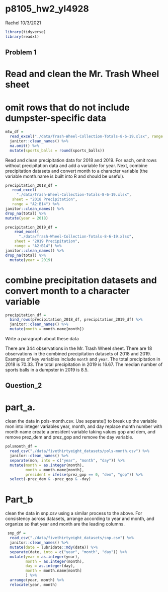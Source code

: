 p8105\_hw2\_yl4928
================
Rachel
10/3/2021

``` r
library(tidyverse)
library(readxl)
```

## Problem 1

# Read and clean the Mr. Trash Wheel sheet

# omit rows that do not include dumpster-specific data

``` r
mtw_df = 
  read_excel("./data/Trash-Wheel-Collection-Totals-8-6-19.xlsx", range = "A2:N408") %>% 
  janitor::clean_names() %>% 
  na.omit() %>% 
  mutate(sports_balls = round(sports_balls))
```

Read and clean precipitation data for 2018 and 2019. For each, omit rows
without precipitation data and add a variable for year. Next, combine
precipitation datasets and convert month to a character variable (the
variable month.name is built into R and should be useful).

``` r
precipitation_2018_df = 
   read_excel(
     "./data/Trash-Wheel-Collection-Totals-8-6-19.xlsx",
   sheet = "2018 Precipitation",
   range = "A2:B14") %>% 
janitor::clean_names() %>%
drop_na(total) %>%
mutate(year = 2018)
```

``` r
precipitation_2019_df = 
    read_excel(
      "./data/Trash-Wheel-Collection-Totals-8-6-19.xlsx",
    sheet = "2019 Precipitation",
    range = "A2:B14") %>% 
janitor::clean_names() %>% 
drop_na(total) %>% 
  mutate(year = 2019)
```

# combine precipitation datasets and convert month to a character variable

``` r
precipitation_df = 
  bind_rows(precipitation_2018_df, precipitation_2019_df) %>%
  janitor::clean_names() %>% 
  mutate(month = month.name[month])
```

Write a paragraph about these data

There are 344 observations in the Mr. Trash Wheel sheet. There are 18
observations in the combined precipitation datasets of 2018 and 2019.
Examples of key variables include `month` and `year`. The total
precipitation in 2018 is 70.33. The total precipitation in 2019 is
16.67. The median number of sports balls in a dumpster in 2019 is 8.5.

## Question\_2

# part\_a.

clean the data in pols-month.csv. Use separate() to break up the
variable mon into integer variables year, month, and day replace month
number with month name create a president variable taking values gop and
dem, and remove prez\_dem and prez\_gop and remove the day variable.

``` r
polsmonth_df = 
  read_csv("./data/fivethirtyeight_datasets/pols-month.csv") %>% 
  janitor::clean_names() %>% 
  separate(mon, into = c("year", "month", "day")) %>% 
  mutate(month = as.integer(month),
         month = month.name[month],
         president = ifelse(prez_gop == 0, "dem", "gop")) %>% 
  select(-prez_dem & -prez_gop & -day)
```

# Part\_b

clean the data in snp.csv using a similar process to the above. For
consistency across datasets, arrange according to year and month, and
organize so that year and month are the leading columns.

``` r
 snp_df = 
  read_csv("./data/fivethirtyeight_datasets/snp.csv") %>% 
  janitor::clean_names() %>% 
  mutate(date = lubridate::mdy(date)) %>% 
  separate(date, into = c("year", "month", "day")) %>% 
  mutate(year = as.integer(year),
         month = as.integer(month),
         day = as.integer(day),
         month = month.name[month]
         ) %>% 
  arrange(year, month) %>% 
  relocate(year, month)
```

